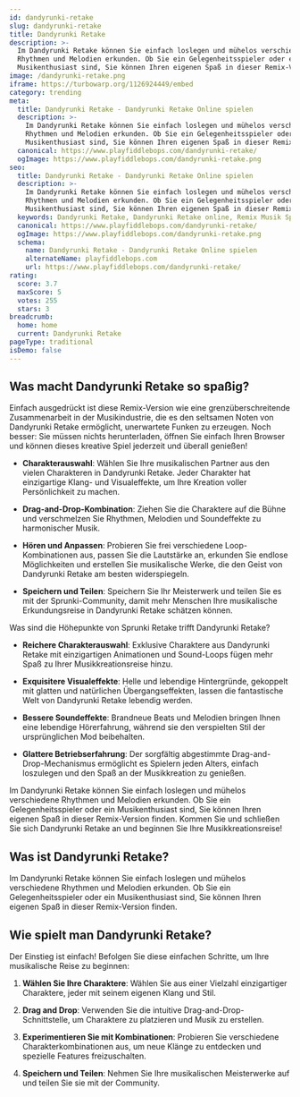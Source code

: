 ```yaml
---
id: dandyrunki-retake
slug: dandyrunki-retake
title: Dandyrunki Retake
description: >-
  Im Dandyrunki Retake können Sie einfach loslegen und mühelos verschiedene
  Rhythmen und Melodien erkunden. Ob Sie ein Gelegenheitsspieler oder ein
  Musikenthusiast sind, Sie können Ihren eigenen Spaß in dieser Remix-Version finden.
image: /dandyrunki-retake.png
iframe: https://turbowarp.org/1126924449/embed
category: trending
meta:
  title: Dandyrunki Retake - Dandyrunki Retake Online spielen
  description: >-
    Im Dandyrunki Retake können Sie einfach loslegen und mühelos verschiedene
    Rhythmen und Melodien erkunden. Ob Sie ein Gelegenheitsspieler oder ein
    Musikenthusiast sind, Sie können Ihren eigenen Spaß in dieser Remix-Version finden.
  canonical: https://www.playfiddlebops.com/dandyrunki-retake/
  ogImage: https://www.playfiddlebops.com/dandyrunki-retake.png
seo:
  title: Dandyrunki Retake - Dandyrunki Retake Online spielen
  description: >-
    Im Dandyrunki Retake können Sie einfach loslegen und mühelos verschiedene
    Rhythmen und Melodien erkunden. Ob Sie ein Gelegenheitsspieler oder ein
    Musikenthusiast sind, Sie können Ihren eigenen Spaß in dieser Remix-Version finden.
  keywords: Dandyrunki Retake, Dandyrunki Retake online, Remix Musik Spiel
  canonical: https://www.playfiddlebops.com/dandyrunki-retake/
  ogImage: https://www.playfiddlebops.com/dandyrunki-retake.png
  schema:
    name: Dandyrunki Retake - Dandyrunki Retake Online spielen
    alternateName: playfiddlebops.com
    url: https://www.playfiddlebops.com/dandyrunki-retake/
rating:
  score: 3.7
  maxScore: 5
  votes: 255
  stars: 3
breadcrumb:
  home: home
  current: Dandyrunki Retake
pageType: traditional
isDemo: false
---
```


## Was macht Dandyrunki Retake so spaßig?

Einfach ausgedrückt ist diese Remix-Version wie eine grenzüberschreitende Zusammenarbeit in der Musikindustrie, die es den seltsamen Noten von Dandyrunki Retake ermöglicht, unerwartete Funken zu erzeugen. Noch besser: Sie müssen nichts herunterladen, öffnen Sie einfach Ihren Browser und können dieses kreative Spiel jederzeit und überall genießen!

- **Charakterauswahl**: Wählen Sie Ihre musikalischen Partner aus den vielen Charakteren in Dandyrunki Retake. Jeder Charakter hat einzigartige Klang- und Visualeffekte, um Ihre Kreation voller Persönlichkeit zu machen.

- **Drag-and-Drop-Kombination**: Ziehen Sie die Charaktere auf die Bühne und verschmelzen Sie Rhythmen, Melodien und Soundeffekte zu harmonischer Musik.

- **Hören und Anpassen**: Probieren Sie frei verschiedene Loop-Kombinationen aus, passen Sie die Lautstärke an, erkunden Sie endlose Möglichkeiten und erstellen Sie musikalische Werke, die den Geist von Dandyrunki Retake am besten widerspiegeln.

- **Speichern und Teilen**: Speichern Sie Ihr Meisterwerk und teilen Sie es mit der Sprunki-Community, damit mehr Menschen Ihre musikalische Erkundungsreise in Dandyrunki Retake schätzen können.

Was sind die Höhepunkte von Sprunki Retake trifft Dandyrunki Retake?

- **Reichere Charakterauswahl**: Exklusive Charaktere aus Dandyrunki Retake mit einzigartigen Animationen und Sound-Loops fügen mehr Spaß zu Ihrer Musikkreationsreise hinzu.

- **Exquisitere Visualeffekte**: Helle und lebendige Hintergründe, gekoppelt mit glatten und natürlichen Übergangseffekten, lassen die fantastische Welt von Dandyrunki Retake lebendig werden.

- **Bessere Soundeffekte**: Brandneue Beats und Melodien bringen Ihnen eine lebendige Hörerfahrung, während sie den verspielten Stil der ursprünglichen Mod beibehalten.

- **Glattere Betriebserfahrung**: Der sorgfältig abgestimmte Drag-and-Drop-Mechanismus ermöglicht es Spielern jeden Alters, einfach loszulegen und den Spaß an der Musikkreation zu genießen.

Im Dandyrunki Retake können Sie einfach loslegen und mühelos verschiedene Rhythmen und Melodien erkunden. Ob Sie ein Gelegenheitsspieler oder ein Musikenthusiast sind, Sie können Ihren eigenen Spaß in dieser Remix-Version finden. Kommen Sie und schließen Sie sich Dandyrunki Retake an und beginnen Sie Ihre Musikkreationsreise!

## Was ist Dandyrunki Retake?

Im Dandyrunki Retake können Sie einfach loslegen und mühelos verschiedene Rhythmen und Melodien erkunden. Ob Sie ein Gelegenheitsspieler oder ein Musikenthusiast sind, Sie können Ihren eigenen Spaß in dieser Remix-Version finden.

## Wie spielt man Dandyrunki Retake?

Der Einstieg ist einfach! Befolgen Sie diese einfachen Schritte, um Ihre musikalische Reise zu beginnen:

1. **Wählen Sie Ihre Charaktere**: Wählen Sie aus einer Vielzahl einzigartiger Charaktere, jeder mit seinem eigenen Klang und Stil.

1. **Drag and Drop**: Verwenden Sie die intuitive Drag-and-Drop-Schnittstelle, um Charaktere zu platzieren und Musik zu erstellen.

1. **Experimentieren Sie mit Kombinationen**: Probieren Sie verschiedene Charakterkombinationen aus, um neue Klänge zu entdecken und spezielle Features freizuschalten.

1. **Speichern und Teilen**: Nehmen Sie Ihre musikalischen Meisterwerke auf und teilen Sie sie mit der Community.